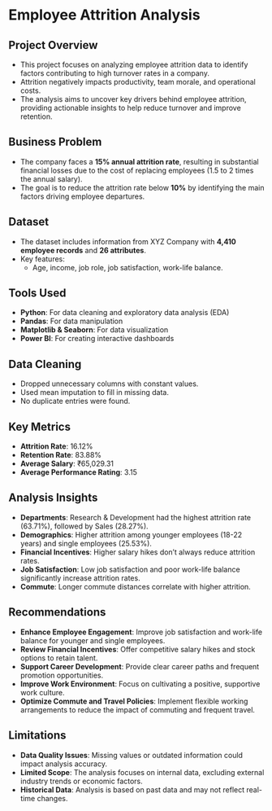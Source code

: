 # **Employee Attrition Analysis**

## **Project Overview**
- This project focuses on analyzing employee attrition data to identify factors contributing to high turnover rates in a company.
- Attrition negatively impacts productivity, team morale, and operational costs.
- The analysis aims to uncover key drivers behind employee attrition, providing actionable insights to help reduce turnover and improve retention.

## **Business Problem**
- The company faces a **15% annual attrition rate**, resulting in substantial financial losses due to the cost of replacing employees (1.5 to 2 times the annual salary).
- The goal is to reduce the attrition rate below **10%** by identifying the main factors driving employee departures.

## **Dataset**
- The dataset includes information from XYZ Company with **4,410 employee records** and **26 attributes**.
- Key features:
  - Age, income, job role, job satisfaction, work-life balance.

## **Tools Used**
- **Python**: For data cleaning and exploratory data analysis (EDA)
- **Pandas**: For data manipulation
- **Matplotlib & Seaborn**: For data visualization
- **Power BI**: For creating interactive dashboards

## **Data Cleaning**
- Dropped unnecessary columns with constant values.
- Used mean imputation to fill in missing data.
- No duplicate entries were found.

## **Key Metrics**
- **Attrition Rate**: 16.12%
- **Retention Rate**: 83.88%
- **Average Salary**: ₹65,029.31
- **Average Performance Rating**: 3.15

## **Analysis Insights**
- **Departments**: Research & Development had the highest attrition rate (63.71%), followed by Sales (28.27%).
- **Demographics**: Higher attrition among younger employees (18-22 years) and single employees (25.53%).
- **Financial Incentives**: Higher salary hikes don’t always reduce attrition rates.
- **Job Satisfaction**: Low job satisfaction and poor work-life balance significantly increase attrition rates.
- **Commute**: Longer commute distances correlate with higher attrition.

## **Recommendations**
- **Enhance Employee Engagement**: Improve job satisfaction and work-life balance for younger and single employees.
- **Review Financial Incentives**: Offer competitive salary hikes and stock options to retain talent.
- **Support Career Development**: Provide clear career paths and frequent promotion opportunities.
- **Improve Work Environment**: Focus on cultivating a positive, supportive work culture.
- **Optimize Commute and Travel Policies**: Implement flexible working arrangements to reduce the impact of commuting and frequent travel.

## **Limitations**
- **Data Quality Issues**: Missing values or outdated information could impact analysis accuracy.
- **Limited Scope**: The analysis focuses on internal data, excluding external industry trends or economic factors.
- **Historical Data**: Analysis is based on past data and may not reflect real-time changes.

